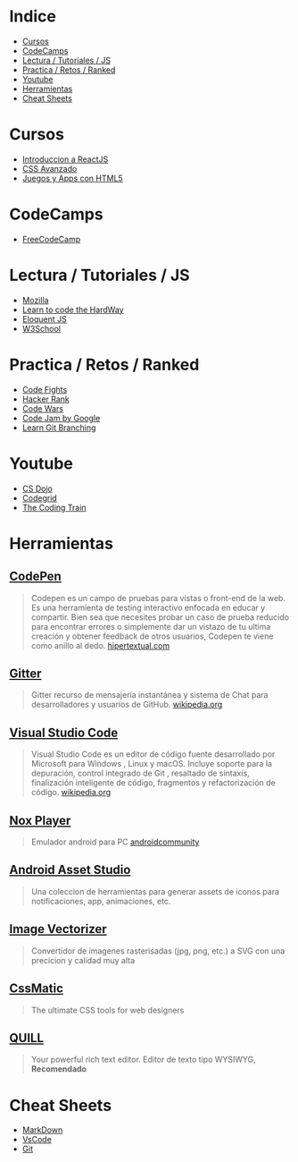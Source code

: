 # Indice
- [Cursos](#cursos)
- [CodeCamps](#codecamps)
- [Lectura / Tutoriales / JS](#lectura--tutoriales--js)
- [Practica / Retos / Ranked](#practica--retos--ranked)
- [Youtube](#youtube)
- [Herramientas](#herramientas)
- [Cheat Sheets](#cheat-sheets)
# Cursos
- [Introduccion a ReactJS](https://www.edx.org/es/introduction-to-reactjs)
- [CSS Avanzado](https://www.edx.org/es/course/advanced-css-concepts)
- [Juegos y Apps con HTML5](https://www.edx.org/es/course/html5-apps-games-w3cx-html5-2x)

# CodeCamps
- [FreeCodeCamp](https://www.freecodecamp.org/)

# Lectura / Tutoriales / JS
- [Mozilla](https://developer.mozilla.org/es/docs/Web/JavaScript)
- [Learn to code the HardWay](https://learncodethehardway.org/)
- [Eloquent JS](https://eloquentjavascript.net/)
- [W3School](https://www.w3schools.com/)

# Practica / Retos / Ranked
- [Code Fights](https://codefights.com)
- [Hacker Rank](https://www.hackerrank.com/)
- [Code Wars](https://www.codewars.com/)
- [Code Jam by Google](https://code.google.com/codejam/)
- [Learn Git Branching](https://learngitbranching.js.org/)

# Youtube 
- [CS Dojo](https://www.youtube.com/channel/UCxX9wt5FWQUAAz4UrysqK9A)
- [Codegrid](https://www.youtube.com/channel/UC7pVho4O31FyfQsZdXWejEw)
- [The Coding Train](https://www.youtube.com/channel/UCvjgXvBlbQiydffZU7m1_aw)

# Herramientas
## [CodePen](https://codepen.io)
> Codepen es un campo de pruebas para vistas o front-end de la web. Es una herramienta de testing interactivo enfocada en educar y compartir. Bien sea que necesites probar un caso de prueba reducido para encontrar errores o simplemente dar un vistazo de tu ultima creación y obtener feedback de otros usuarios, Codepen te viene como anillo al dedo.
[hipertextual.com](https://hipertextual.com/archivo/2014/07/codepen-herramienta-testing)

## [Gitter](https://gitter.im)
> Gitter recurso de mensajería instantánea y sistema de Chat para desarrolladores y usuarios de GitHub.
[wikipedia.org](https://en.wikipedia.org/wiki/Gitter)

## [Visual Studio Code](https://code.visualstudio.com/)
> Visual Studio Code es un editor de código fuente desarrollado por Microsoft para Windows , Linux y macOS. Incluye soporte para la depuración, control integrado de Git , resaltado de sintaxis, finalización inteligente de código, fragmentos y refactorización de código.
[wikipedia.org](https://es.wikipedia.org/wiki/Visual_Studio_Code)

## [Nox Player](https://www.bignox.com/)
> Emulador android para PC
[androidcommunity](https://androidcommunity.com/nox-app-player-is-a-new-android-os-emulator-for-pc-20150817/)

## [Android Asset Studio](https://romannurik.github.io/AndroidAssetStudio/index.html)
> Una coleccion de herramientas para generar assets de iconos para notificaciones, app, animaciones, etc.

## [Image Vectorizer](https://www.vectorizer.io/)
> Convertidor de imagenes rasterisadas (jpg, png, etc.) a SVG con una precicion y calidad muy alta

## [CssMatic](https://www.cssmatic.com/)
> The ultimate CSS tools for web designers

## [QUILL](https://quilljs.com/)
> Your powerful rich text editor.
Editor de texto tipo WYSIWYG, **Recomendado**

# Cheat Sheets
- [MarkDown](https://guides.github.com/pdfs/markdown-cheatsheet-online.pdf)
- [VsCode](https://devhints.io/vscode)
- [Git](https://services.github.com/on-demand/resources/cheatsheets/)
